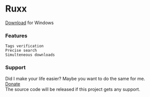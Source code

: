 # Ruxx
[Download](Releases) for Windows

### Features
    Tags verification
    Precise search
    Simulteneous downloads

### Support
Did I make your life easier? Maybe you want to do the same for me.  
[Donate](https://paypal.me/trickerer)  
The source code will be released if this project gets any support.
